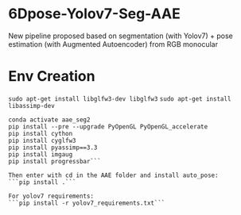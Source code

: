 # 6Dpose-Yolov7-Seg-AAE
New pipeline proposed based on segmentation (with Yolov7) + pose estimation (with Augmented Autoencoder) from RGB monocular
# Env Creation
```sudo apt-get install libglfw3-dev libglfw3```
```sudo apt-get install libassimp-dev```
```conda env create -f aae_py37_tf26.yml
conda activate aae_seg2
pip install --pre --upgrade PyOpenGL PyOpenGL_accelerate
pip install cython
pip install cyglfw3
pip install pyassimp==3.3
pip install imgaug
pip install progressbar```

Then enter with cd in the AAE folder and install auto_pose:
```pip install .```

For yolov7 requirements:
```pip install -r yolov7_requirements.txt```
